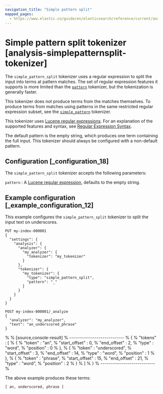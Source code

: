 ```yaml
---
navigation_title: "Simple pattern split"
mapped_pages:
  - https://www.elastic.co/guide/en/elasticsearch/reference/current/analysis-simplepatternsplit-tokenizer.html
---
```


# Simple pattern split tokenizer [analysis-simplepatternsplit-tokenizer]


The `simple_pattern_split` tokenizer uses a regular expression to split the input into terms at pattern matches. The set of regular expression features it supports is more limited than the [`pattern`](/reference/data-analysis/text-analysis/analysis-pattern-tokenizer.md) tokenizer, but the tokenization is generally faster.

This tokenizer does not produce terms from the matches themselves. To produce terms from matches using patterns in the same restricted regular expression subset, see the [`simple_pattern`](/reference/data-analysis/text-analysis/analysis-simplepattern-tokenizer.md) tokenizer.

This tokenizer uses [Lucene regular expressions](https://lucene.apache.org/core/10_0_0/core/org/apache/lucene/util/automaton/RegExp.md). For an explanation of the supported features and syntax, see [Regular Expression Syntax](/reference/query-languages/regexp-syntax.md).

The default pattern is the empty string, which produces one term containing the full input. This tokenizer should always be configured with a non-default pattern.


## Configuration [_configuration_18]

The `simple_pattern_split` tokenizer accepts the following parameters:

`pattern`
:   A [Lucene regular expression](https://lucene.apache.org/core/10_0_0/core/org/apache/lucene/util/automaton/RegExp.md), defaults to the empty string.


## Example configuration [_example_configuration_12]

This example configures the `simple_pattern_split` tokenizer to split the input text on underscores.

```console
PUT my-index-000001
{
  "settings": {
    "analysis": {
      "analyzer": {
        "my_analyzer": {
          "tokenizer": "my_tokenizer"
        }
      },
      "tokenizer": {
        "my_tokenizer": {
          "type": "simple_pattern_split",
          "pattern": "_"
        }
      }
    }
  }
}

POST my-index-000001/_analyze
{
  "analyzer": "my_analyzer",
  "text": "an_underscored_phrase"
}
```

% 
% [source,console-result]
% ----------------------------
% {
%   "tokens" : [
%     {
%       "token" : "an",
%       "start_offset" : 0,
%       "end_offset" : 2,
%       "type" : "word",
%       "position" : 0
%     },
%     {
%       "token" : "underscored",
%       "start_offset" : 3,
%       "end_offset" : 14,
%       "type" : "word",
%       "position" : 1
%     },
%     {
%       "token" : "phrase",
%       "start_offset" : 15,
%       "end_offset" : 21,
%       "type" : "word",
%       "position" : 2
%     }
%   ]
% }
% ----------------------------
% 

The above example produces these terms:

```text
[ an, underscored, phrase ]
```

